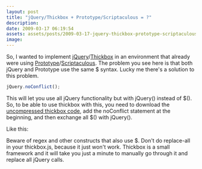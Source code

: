 ```yaml
---
layout: post
title: "jQuery/Thickbox + Prototype/Scriptaculous = ?"
description:
date: 2009-03-17 06:19:54
assets: assets/posts/2009-03-17-jquery-thickbox-prototype-scriptaculous
image: 
---
```


So, I wanted to implement [jQuery](http://jquery.com/)/[Thickbox](http://jquery.com/demo/thickbox/) in an environment that already were using [Prototype](http://www.prototypejs.org/)/[Scriptaculous](http://script.aculo.us/). The problem you see here is that both jQuery and Prototype use the same $ syntax. Lucky me there's a solution to this problem.

```javascript
jQuery.noConflict();
```

This will let you use all jQuery functionality but with jQuery() instead of $(). So, to be able to use thickbox with this, you need to download the [uncompressed thickbox code](http://jquery.com/demo/thickbox/thickbox-code/thickbox.js), add the noConflict statement at the beginning, and then exchange all $() with jQuery().

Like this:

<script src="https://gist.github.com/miklund/caabb4588463f5c285e4.js?file=Example1.js"></script>

Beware of regex and other constructs that also use $. Don't do replace-all in your thickbox.js, because it just won't work. Thickbox is a small framework and it will take you just a minute to manually go through it and replace all jQuery calls.
